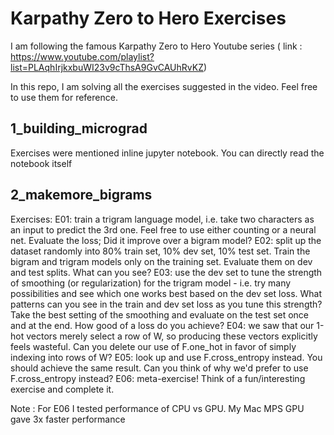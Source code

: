 # Karpathy Zero to Hero Exercises

I am following the famous Karpathy Zero to Hero Youtube series ( link : https://www.youtube.com/playlist?list=PLAqhIrjkxbuWI23v9cThsA9GvCAUhRvKZ)

In this repo, I am solving all the exercises suggested in the video. Feel free to use them for reference.

## 1_building_micrograd
Exercises were mentioned inline jupyter notebook. You can directly read the notebook itself

## 2_makemore_bigrams
Exercises:
E01: train a trigram language model, i.e. take two characters as an input to predict the 3rd one. Feel free to use either counting or a neural net. Evaluate the loss; Did it improve over a bigram model?
E02: split up the dataset randomly into 80% train set, 10% dev set, 10% test set. Train the bigram and trigram models only on the training set. Evaluate them on dev and test splits. What can you see?
E03: use the dev set to tune the strength of smoothing (or regularization) for the trigram model - i.e. try many possibilities and see which one works best based on the dev set loss. What patterns can you see in the train and dev set loss as you tune this strength? Take the best setting of the smoothing and evaluate on the test set once and at the end. How good of a loss do you achieve?
E04: we saw that our 1-hot vectors merely select a row of W, so producing these vectors explicitly feels wasteful. Can you delete our use of F.one_hot in favor of simply indexing into rows of W?
E05: look up and use F.cross_entropy instead. You should achieve the same result. Can you think of why we'd prefer to use F.cross_entropy instead?
E06: meta-exercise! Think of a fun/interesting exercise and complete it.

Note : For E06 I tested performance of CPU vs GPU. My Mac MPS GPU gave 3x faster performance
